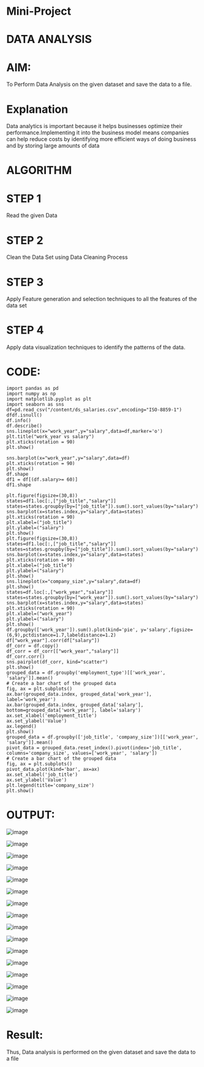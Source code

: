 # Mini-Project
# DATA ANALYSIS

# AIM:
To Perform Data Analysis on the given dataset and save the data to a file.

# Explanation
Data analytics is important because it helps businesses optimize their performance.Implementing it into the business model means companies can help reduce costs by identifying more efficient ways of doing business and by storing large amounts of data

# ALGORITHM
# STEP 1
Read the given Data

# STEP 2
Clean the Data Set using Data Cleaning Process

# STEP 3
Apply Feature generation and selection techniques to all the features of the data set

# STEP 4
Apply data visualization techniques to identify the patterns of the data.

# CODE:
```
import pandas as pd
import numpy as np
import matplotlib.pyplot as plt
import seaborn as sns
df=pd.read_csv("/content/ds_salaries.csv",encoding="ISO-8859-1")
dfdf.isnull()
df.info()
df.describe()
sns.lineplot(x="work_year",y="salary",data=df,marker='o')
plt.title("work_year vs salary")
plt.xticks(rotation = 90)
plt.show()

sns.barplot(x="work_year",y="salary",data=df)
plt.xticks(rotation = 90)
plt.show()
df.shape
df1 = df[(df.salary>= 60)]
df1.shape

plt.figure(figsize=(30,8))
states=df1.loc[:,["job_title","salary"]]
states=states.groupby(by=["job_title"]).sum().sort_values(by="salary")
sns.barplot(x=states.index,y="salary",data=states)
plt.xticks(rotation = 90)
plt.xlabel=("job_title")
plt.ylabel=("salary")
plt.show()
plt.figure(figsize=(30,8))
states=df1.loc[:,["job_title","salary"]]
states=states.groupby(by=["job_title"]).sum().sort_values(by="salary")
sns.barplot(x=states.index,y="salary",data=states)
plt.xticks(rotation = 90)
plt.xlabel=("job_title")
plt.ylabel=("salary")
plt.show()
sns.lineplot(x="company_size",y="salary",data=df)
plt.show()
states=df.loc[:,["work_year","salary"]]
states=states.groupby(by=["work_year"]).sum().sort_values(by="salary")
sns.barplot(x=states.index,y="salary",data=states)
plt.xticks(rotation = 90)
plt.xlabel=("work_year")
plt.ylabel=("salary")
plt.show()
df.groupby(['work_year']).sum().plot(kind='pie', y='salary',figsize=(6,9),pctdistance=1.7,labeldistance=1.2)
df["work_year"].corr(df["salary"])
df_corr = df.copy()
df_corr = df_corr[["work_year","salary"]]
df_corr.corr()
sns.pairplot(df_corr, kind="scatter")
plt.show()
grouped_data = df.groupby('employment_type')[['work_year', 'salary']].mean()
# Create a bar chart of the grouped data
fig, ax = plt.subplots()
ax.bar(grouped_data.index, grouped_data['work_year'], label='work_year')
ax.bar(grouped_data.index, grouped_data['salary'], bottom=grouped_data['work_year'], label='salary')
ax.set_xlabel('employment_title')
ax.set_ylabel('Value')
ax.legend()
plt.show()
grouped_data = df.groupby(['job_title', 'company_size'])[['work_year', 'salary']].mean()
pivot_data = grouped_data.reset_index().pivot(index='job_title', columns='company_size', values=['work_year', 'salary'])
# Create a bar chart of the grouped data
fig, ax = plt.subplots()
pivot_data.plot(kind='bar', ax=ax)
ax.set_xlabel('job_title')
ax.set_ylabel('Value')
plt.legend(title='company_size')
plt.show()
```

# OUTPUT:
![image](https://github.com/Sahithya7/Mini-Project/assets/133002193/81bb124b-6409-4ace-bf5c-4608a55a0af1)

![image](https://github.com/Sahithya7/Mini-Project/assets/133002193/7e40e591-3026-4ff7-9297-1357a1d852d8)

![image](https://github.com/Sahithya7/Mini-Project/assets/133002193/6f413f97-d6dc-49bd-b237-dfb747215255)

![image](https://github.com/Sahithya7/Mini-Project/assets/133002193/32978a1b-f284-4691-bbe7-68f8c3e6ecdc)

![image](https://github.com/Sahithya7/Mini-Project/assets/133002193/67059c1c-0a9e-47cd-9e26-c302d51e866e)

![image](https://github.com/Sahithya7/Mini-Project/assets/133002193/88a098e9-3e7e-4cbf-a434-1f47f92de3ca)

![image](https://github.com/Sahithya7/Mini-Project/assets/133002193/fa7e47c1-59e7-42d4-8a4a-1ffc1c6a0a01)

![image](https://github.com/Sahithya7/Mini-Project/assets/133002193/7db0b566-3666-443a-8836-d999139f6d14)

![image](https://github.com/Sahithya7/Mini-Project/assets/133002193/20651501-eb93-43d9-818e-d2f614d3154f)

![image](https://github.com/Sahithya7/Mini-Project/assets/133002193/060a4433-d2bb-47f8-9003-1cb55a56a27a)

![image](https://github.com/Sahithya7/Mini-Project/assets/133002193/45f204be-4d59-4248-a983-cc3617163a35)

![image](https://github.com/Sahithya7/Mini-Project/assets/133002193/ec565b90-c429-499c-b201-acef4ac27133)

![image](https://github.com/Sahithya7/Mini-Project/assets/133002193/b2ba9657-05f7-4383-b920-63e82353a62c)

![image](https://github.com/Sahithya7/Mini-Project/assets/133002193/4b12178d-7022-4da2-9bfd-dcff4787f6e8)

![image](https://github.com/Sahithya7/Mini-Project/assets/133002193/4545451b-1c44-4fc5-8168-c20bb6f38d05)

![image](https://github.com/Sahithya7/Mini-Project/assets/133002193/23724ce9-fe89-4bfd-8bc8-a004d1b0a4b0)

# Result:
Thus, Data analysis is performed on the given dataset and save the data to a file

